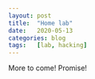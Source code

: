 ```yaml
---
layout: post
title:  "Home lab"
date:   2020-05-13
categories: blog
tags:   [lab, hacking]
---
```


More to come! Promise!